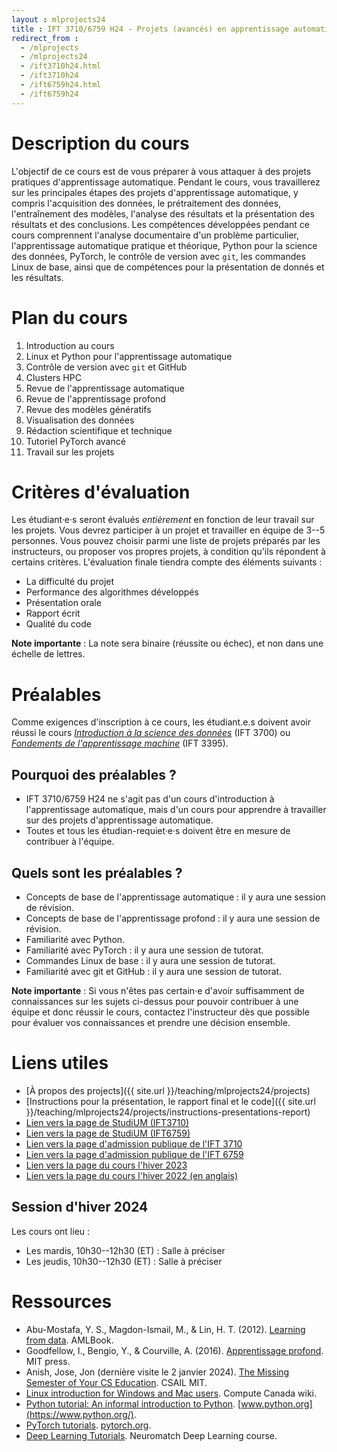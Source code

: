 ```yaml
---
layout : mlprojects24
title : IFT 3710/6759 H24 - Projets (avancés) en apprentissage automatique
redirect_from :
  - /mlprojects
  - /mlprojects24
  - /ift3710h24.html
  - /ift3710h24
  - /ift6759h24.html
  - /ift6759h24
---
```


# Description du cours

L'objectif de ce cours est de vous préparer à vous attaquer à des projets pratiques d'apprentissage automatique. Pendant le cours, vous travaillerez sur les principales étapes des projets d'apprentissage automatique, y compris l'acquisition des données, le prétraitement des données, l'entraînement des modèles, l'analyse des résultats et la présentation des résultats et des conclusions. Les compétences développées pendant ce cours comprennent l'analyse documentaire d'un problème particulier, l'apprentissage automatique pratique et théorique, Python pour la science des données, PyTorch, le contrôle de version avec `git`, les commandes Linux de base, ainsi que de compétences pour la présentation de donnés et les résultats.

# Plan du cours

1. Introduction au cours
2. Linux et Python pour l'apprentissage automatique
3. Contrôle de version avec `git` et GitHub
4. Clusters HPC
5. Revue de l'apprentissage automatique
6. Revue de l'apprentissage profond
7. Revue des modèles génératifs
8. Visualisation des données
9. Rédaction scientifique et technique
10. Tutoriel PyTorch avancé
11. Travail sur les projets

# Critères d'évaluation

Les étudiant·e·s seront évalués _entièrement_ en fonction de leur travail sur les projets. Vous devrez participer à un projet et travailler en équipe de 3--5 personnes. Vous pouvez choisir parmi une liste de projets préparés par les instructeurs, ou proposer vos propres projets, à condition qu'ils répondent à certains critères. L'évaluation finale tiendra compte des éléments suivants :

* La difficulté du projet
* Performance des algorithmes développés
* Présentation orale
* Rapport écrit
* Qualité du code

**Note importante** : La note sera binaire (réussite ou échec), et non dans une échelle de lettres.

# Préalables

Comme exigences d'inscription à ce cours, les étudiant.e.s doivent avoir réussi le cours [_Introduction à la science des données_](https://admission.umontreal.ca/cours-et-horaires/cours/ift-3700/) (IFT 3700) ou [_Fondements de l'apprentissage machine_](https://admission.umontreal.ca/cours-et-horaires/cours/ift-3395/) (IFT 3395).

## Pourquoi des préalables ?

* IFT 3710/6759 H24 ne s'agit pas d'un cours d'introduction à l'apprentissage automatique, mais d'un cours pour apprendre à travailler sur des projets d'apprentissage automatique. 
* Toutes et tous les étudian-requiet·e·s doivent être en mesure de contribuer à l'équipe.

## Quels sont les préalables ?

* Concepts de base de l'apprentissage automatique : il y aura une session de révision.
* Concepts de base de l'apprentissage profond : il y aura une session de révision.
* Familiarité avec Python.
* Familiarité avec PyTorch : il y aura une session de tutorat.
* Commandes Linux de base : il y aura une session de tutorat.
* Familiarité avec git et GitHub : il y aura une session de tutorat.

**Note importante** : Si vous n'êtes pas certain·e d'avoir suffisamment de connaissances sur les sujets ci-dessus pour pouvoir contribuer à une équipe et donc réussir le cours, contactez l'instructeur dès que possible pour évaluer vos connaissances et prendre une décision ensemble.

# Liens utiles

* [À propos des projects]({{ site.url }}/teaching/mlprojects24/projects)
* [Instructions pour la présentation, le rapport final et le code]({{ site.url }}/teaching/mlprojects24/projects/instructions-presentations-report)
* [Lien vers la page de StudiUM (IFT3710)](https://studium.umontreal.ca/course/view.php?id=258595)
* [Lien vers la page de StudiUM (IFT6759)](https://studium.umontreal.ca/course/view.php?id=258628)
* [Lien vers la page d'admission publique de l'IFT 3710](https://admission.umontreal.ca/cours-et-horaires/cours/ift-3710/)
* [Lien vers la page d'admission publique de l'IFT 6759](https://admission.umontreal.ca/cours-et-horaires/cours/ift-6759/)
* [Lien vers la page du cours l'hiver 2023](https://alexhernandezgarcia.github.io/mlprojects23)
* [Lien vers la page du cours l'hiver 2022 (en anglais)](https://alexhernandezgarcia.github.io/mlprojects22)

## Session d'hiver 2024

Les cours ont lieu :

* Les mardis, 10h30--12h30 (ET) : Salle à préciser
* Les jeudis, 10h30--12h30 (ET) : Salle à préciser

# Ressources

* Abu-Mostafa, Y. S., Magdon-Ismail, M., & Lin, H. T. (2012). [Learning from data](https://work.caltech.edu/textbook.html). AMLBook.
* Goodfellow, I., Bengio, Y., & Courville, A. (2016). [Apprentissage profond](https://www.deeplearningbook.org/). MIT press.
* Anish, Jose, Jon (dernière visite le 2 janvier 2024). [The Missing Semester of Your CS Education](https://missing.csail.mit.edu/). CSAIL MIT.
* [Linux introduction for Windows and Mac users](https://docs.computecanada.ca/wiki/Linux_introduction). Compute Canada wiki.
* [Python tutorial: An informal introduction to Python](https://docs.python.org/3/tutorial/introduction.html). [www.python.org](https://www.python.org/).
* [PyTorch tutorials](https://pytorch.org/tutorials/). [pytorch.org](https://pytorch.org).
* [Deep Learning Tutorials](https://deeplearning.neuromatch.io/tutorials/intro.html). Neuromatch Deep Learning course.

